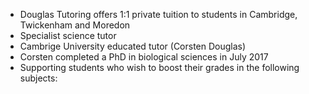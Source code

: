 
<div id="main" class="container" role="main">
		<ul>
			<li>Douglas Tutoring offers 1:1 private tuition to students in Cambridge, Twickenham and Moredon</li>
			<li>Specialist science tutor</li>
			<li>Cambrige University educated tutor (Corsten Douglas)</li>
			<li>Corsten completed a PhD in biological sciences in July 2017</li>
			<li>Supporting students who wish to boost their grades in the following subjects:</li>
		</ul>
</div>



